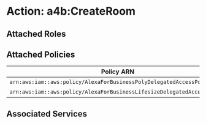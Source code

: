 # Action: a4b:CreateRoom

## Attached Roles

## Attached Policies

| Policy ARN | Policy Name |
|------------|-------------|
| `arn:aws:iam::aws:policy/AlexaForBusinessPolyDelegatedAccessPolicy` | [AlexaForBusinessPolyDelegatedAccessPolicy](../policies.md#alexaforbusinesspolydelegatedaccesspolicy) |
| `arn:aws:iam::aws:policy/AlexaForBusinessLifesizeDelegatedAccessPolicy` | [AlexaForBusinessLifesizeDelegatedAccessPolicy](../policies.md#alexaforbusinesslifesizedelegatedaccesspolicy) |

## Associated Services

